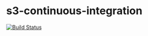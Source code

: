 # s3-continuous-integration

[![Build Status](https://travis-ci.com/antoine-42/s3-continuous-integration.svg?branch=master)](https://travis-ci.com/antoine-42/s3-continuous-integration)
